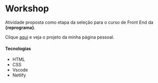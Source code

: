 # Workshop 

Atividade proposta como etapa da seleção para o curso de Front End da <strong>{reprograma}</strong>.

Clique <a href="https://erikamorenoportfolio.netlify.app/" target="_blank">aqui</a> e veja o projeto da minha página pessoal.

#### Tecnologias
<ul>
  <li> HTML </li>
  <li> CSS </li>
  <li>Vscode</li>
  <li> Netlify </li>
  </ul>






